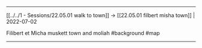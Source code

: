 ***

[[../../1 - Sessions/22.05.01 walk to town]] -> [[22.05.01 filbert misha town]] | 2022-07-02

Filibert et Micha muskett town and moliah #background #map

***